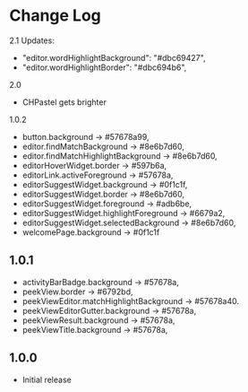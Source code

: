 # Change Log
2.1 Updates:
- "editor.wordHighlightBackground": "#dbc69427",
- "editor.wordHighlightBorder": "#dbc694b6",

2.0
- CHPastel gets brighter

1.0.2
- button.background -> #57678a99,
- editor.findMatchBackground -> #8e6b7d60,
- editor.findMatchHighlightBackground -> #8e6b7d60,
- editorHoverWidget.border -> #597b6a,
- editorLink.activeForeground -> #57678a,
- editorSuggestWidget.background -> #0f1c1f,
- editorSuggestWidget.border -> #8e6b7d60,
- editorSuggestWidget.foreground -> #adb6be,
- editorSuggestWidget.highlightForeground -> #6679a2,
- editorSuggestWidget.selectedBackground -> #8e6b7d60,
- welcomePage.background -> #0f1c1f


## 1.0.1
- activityBarBadge.background -> #57678a,
- peekView.border -> #6792bd,
- peekViewEditor.matchHighlightBackground -> #57678a40.
- peekViewEditorGutter.background -> #57678a,
- peekViewResult.background -> #57678a,
- peekViewTitle.background -> #57678a,


## 1.0.0
- Initial release
